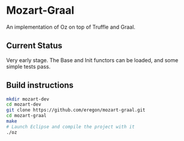 # Mozart-Graal

An implementation of Oz on top of Truffle and Graal.

## Current Status

Very early stage.
The Base and Init functors can be loaded, and some simple tests pass.

## Build instructions

```bash
mkdir mozart-dev
cd mozart-dev
git clone https://github.com/eregon/mozart-graal.git
cd mozart-graal
make
# Launch Eclipse and compile the project with it
./oz
```
